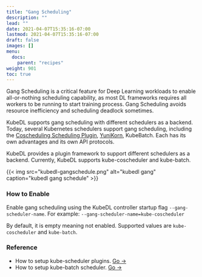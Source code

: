 ```yaml
---
title: "Gang Scheduling"
description: ""
lead: ""
date: 2021-04-07T15:35:16-07:00
lastmod: 2021-04-07T15:35:16-07:00
draft: false
images: []
menu:
  docs:
    parent: "recipes"
weight: 901
toc: true
---
```


Gang Scheduling is a critical feature for Deep Learning workloads to enable all-or-nothing scheduling capability, as
most DL frameworks requires all workers to be running to start training process. Gang Scheduling avoids resource
inefficiency and scheduling deadlock sometimes.

KubeDL supports gang scheduling with different schedulers as a backend. Today, several Kubernetes schedulers support
gang scheduling, including the [Coscheduling Scheduling Plugin](https://github.com/kubernetes-sigs/scheduler-plugins/blob/master/pkg/coscheduling/README.md),
[YuniKorn](https://yunikorn.apache.org/), KubeBatch. Each has its own advantages and its own API protocols.

KubeDL provides a plugin framework to support different schedulers as a backend. Currently, KubeDL supports kube-coscheduler and kube-batch.


{{< img src="kubedl-gangschedule.png" alt="kubedl gang" caption="kubedl gang schedule" >}}

### How to Enable

Enable gang scheduling using the KubeDL controller startup flag `--gang-scheduler-name`.
For example: `--gang-scheduler-name=kube-coscheduler`

By default, it is empty meaning not enabled. Supported values are `kube-coscheduler` and `kube-batch`.

### Reference

- How to setup kube-scheduler plugins. [Go ->](https://github.com/kubernetes-sigs/scheduler-plugins)
- How to setup kube-batch scheduler. [Go ->](https://github.com/kubernetes-sigs/kube-batch)
